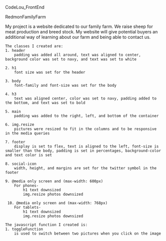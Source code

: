 CodeLou_FrontEnd

RedmonFamilyFarm

My project is a website dedicated to our family farm. We raise sheep for meat production and breed stock. My website will give potential buyers an additional way of learning about our farm and being able to contact us.
```
The classes I created are:
1. header
    padding was added all around, text was aligned to center, background color was set to navy, and text was set to white
    
2. h1
    font size was set for the header
    
3. body
    font-family and font-size was set for the body
    
4. h3
    text was aligned center, color was set to navy, padding added to the bottom, and text was set to bold

5. main 
    padding was added to the right, left, and bottom of the container 

6. img.resize
    pictures were resized to fit in the columns and to be responsive in the media queries

7. footer
    display is set to flex, text is aligned to the left, font-size is smaller than the body, padding is set in percentages, background-color and text color is set
    
8. social-icon
    width, height, and margins are set for the twitter symbol in the footer
    
9. @media only screen and (max-width: 600px)
    For phones-
        h1 text downsized
        img.resize photos downsized
    
 10. @media only screen and (max-width: 768px)
    For tablets- 
        h1 text downsized
        img.resize photos downsized   
    
The javascript function I created is:
1. toggleFunction
    is used to switch between two pictures when you click on the image